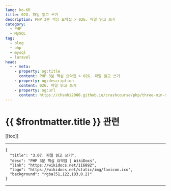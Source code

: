 ```yaml
---
lang: ko-KR
title: 02G. 파일 읽고 쓰기
description: PHP 3분 핵심 요약집 > 02G. 파일 읽고 쓰기
category: 
  - PHP
  - MySQL
tag: 
  - blog
  - php
  - mysql
  - laravel
head:
  - - meta:
    - property: og:title
      content: PHP 3분 핵심 요약집 > 02G. 파일 읽고 쓰기
    - property: og:description
      content: 02G. 파일 읽고 쓰기
    - property: og:url
      content: https://chanhi2000.github.io/crashcourse/php/three-min-summary/02-web/02G.html
---
```


# {{ $frontmatter.title }} 관련

[[toc]]

---

```component VPCard
{
  "title": "3.07. 파일 읽고 쓰기",
  "desc": "PHP 3분 핵심 요약집 | WikiDocs",
  "link": "https://wikidocs.net/116892",
  "logo": "https://wikidocs.net/static/img/favicon.ico",
  "background": "rgba(51,122,183,0.2)"
}
```

---

<TagLinks />